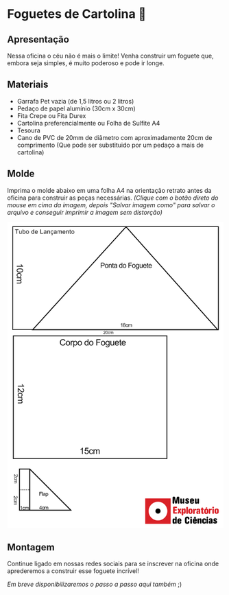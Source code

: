# Foguetes de Cartolina :rocket:

## Apresentação
Nessa oficina o céu não é mais o limite! Venha construir um foguete que, embora seja simples, é muito poderoso e pode ir longe.

## Materiais
* Garrafa Pet vazia (de 1,5 litros ou 2 litros)
* Pedaço de papel alumínio (30cm x 30cm)
* Fita Crepe ou Fita Durex
* Cartolina preferencialmente ou Folha de Sulfite A4
* Tesoura
* Cano de PVC de 20mm de diâmetro com aproximadamente 20cm de comprimento (Que pode ser substituido por um pedaço a mais de cartolina)

## Molde
Imprima o molde abaixo em uma folha A4 na orientação retrato antes da oficina para construir as peças necessárias.
_(Clique com o botão direto do mouse em cima da imagem, depois "Salvar imagem como" para salvar o arquivo e conseguir imprimir a imagem sem distorção)_

![Molde A4](Molde_Foguete_Cartolina_Logo.png)

## Montagem
Continue ligado em nossas redes sociais para se inscrever na oficina onde aprederemos a construir esse foguete incrível! 

_Em breve disponibilizaremos o passo a passo aqui também_ ;)

